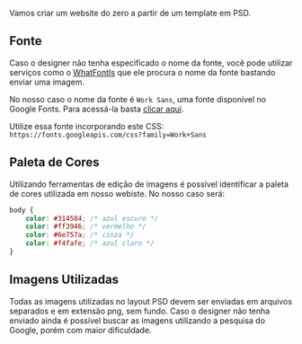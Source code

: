 Vamos criar um website do zero a partir de um template em PSD. 

## Fonte

Caso o designer não tenha especificado o nome da fonte, você pode utilizar serviços como o [WhatFontIs](https://www.whatfontis.com/) que ele procura o nome da fonte bastando enviar uma imagem. 

No nosso caso o nome da fonte é ``Work Sans``, uma fonte disponível no Google Fonts. Para acessá-la basta [clicar aqui](https://fonts.google.com/specimen/Work+Sans).

Utilize essa fonte incorporando este CSS: ``https://fonts.googleapis.com/css?family=Work+Sans``

## Paleta de Cores

Utilizando ferramentas de edição de imagens é possível identificar a paleta de cores utilizada em nosso webiste. No nosso caso será:

````css
body {
    color: #314584; /* azul escuro */
    color: #ff3946; /* vermelho */
    color: #6e757a; /* cinza */
    color: #f4fafe; /* azul claro */
}
````

## Imagens Utilizadas

Todas as imagens utilizadas no layout PSD devem ser enviadas em arquivos separados e em extensão png, sem fundo. Caso o designer não tenha enviado ainda é possível buscar as imagens utilizando a pesquisa do Google, porém com maior dificuldade. 
